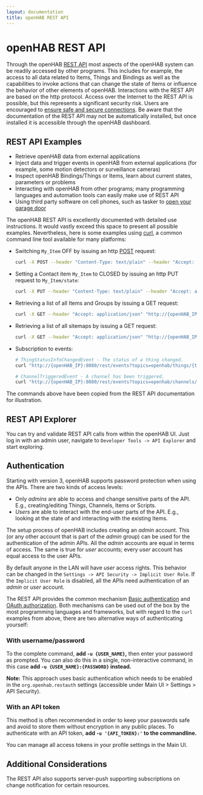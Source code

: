 ```yaml
---
layout: documentation
title: openHAB REST API
---
```


# openHAB REST API

Through the openHAB [REST API](https://en.wikipedia.org/wiki/REST_API) most aspects of the openHAB system can be readily accessed by other programs.
This includes for example, the access to all data related to Items, Things and Bindings as well as the capabilities to invoke actions that can change the state of Items or influence the behavior of other elements of openHAB.
Interactions with the REST API are based on the http protocol.
Access over the Internet to the REST API is possible, but this represents a significant security risk.
Users are encouraged to [ensure safe and secure connections](/docs/installation/security.html).
Be aware that the documentation of the REST API may not be automatically installed, but once installed it is accessible through the openHAB dashboard.

## REST API Examples

- Retrieve openHAB data from external applications
- Inject data and trigger events in openHAB from external applications (for example, some motion detectors or surveillance cameras)
- Inspect openHAB Bindings/Things or Items, learn about current states, parameters or problems
- Interacting with openHAB from other programs; many programming languages and automation tools can easily make use of REST API
- Using third party software on cell phones, such as tasker to [open your garage door](https://community.openhab.org/t/triggering-items-using-openhab-2s-rest-api-from-tasker/14027)

The openHAB REST API is excellently documented with detailed use instructions.
It would vastly exceed this space to present all possible examples.
Nevertheless, here is some examples using [curl](https://en.wikipedia.org/wiki/CURL), a common command line tool available for many platforms:

- Switching ```My_Item``` OFF by issuing an http [POST](https://en.wikipedia.org/wiki/POST_(HTTP)) request:

  ```bash
  curl -X POST --header "Content-Type: text/plain" --header "Accept: application/json" -d "OFF" "http://{openHAB_IP}:8080/rest/items/My_Item"
  ```

- Setting a Contact item  ```My_Item``` to CLOSED by issuing an http PUT request to ```My_Item/state```:

  ```bash
  curl -X PUT --header "Content-Type: text/plain" --header "Accept: application/json" -d "CLOSED" "http://{openHAB_IP}:8080/rest/items/My_Item/state"
  ```

- Retrieving a list of all Items and Groups by issuing a GET request:

  ```bash
  curl -X GET --header "Accept: application/json" "http://{openHAB_IP}:8080/rest/items?recursive=false"
  ```

- Retrieving a list of all sitemaps by issuing a GET request:

  ```bash
  curl -X GET --header "Accept: application/json" "http://{openHAB_IP}:8080/rest/sitemaps"
  ```

- Subscription to events:

  ```bash
  # ThingStatusInfoChangedEvent - The status of a thing changed.
  curl "http://{openHAB_IP}:8080/rest/events?topics=openhab/things/{thingUID}/statuschanged"

  # ChannelTriggeredEvent - A channel has been triggered.
  curl "http://{openHAB_IP}:8080/rest/events?topics=openhab/channels/{channelUID}/triggered"
  ```

The commands above have been copied from the REST API documentation for illustration.

## REST API Explorer

You can try and validate REST API calls from within the openHAB UI.
Just log in with an admin user, navigate to `Developer Tools -> API Explorer` and start exploring.

## Authentication

Starting with version 3, openHAB supports password protection when using the APIs.
There are two kinds of access levels:
- Only *admins* are able to access and change sensitive parts of the API.
  E.g., creating/editing Things, Channels, Items or Scripts.
- *Users* are able to interact with the end-user parts of the API.
  E.g., looking at the state of and interacting with the existing Items.

The setup process of openHAB includes creating an *admin* account.
This (or any other account that is part of the *admin* group) can be used for the authentication of the admin APIs.
All the *admin* accounts are equal in terms of access.
The same is true for *user* accounts; every *user* account has equal access to the user APIs.

By default anyone in the LAN will have *user* access rights.
This behavior can be changed in the `Settings -> API Security -> Implicit User Role`.
If the `Implicit User Role` is disabled, all the APIs need authentication of an *admin* or *user* account.

The REST API provides the common mechanism [Basic authentication](https://en.wikipedia.org/wiki/Basic_access_authentication) and [OAuth authorization](https://en.wikipedia.org/wiki/OAuth).
Both mechanisms can be used out of the box by the most programming languages and frameworks, but with regard to the `curl` examples from above, there are two alternative ways of authenticating yourself:

### With username/password

To the complete command, **add `-u {USER_NAME}`,** then enter your password as prompted.
You can also do this in a single, non-interactive command, in this case **add `-u {USER_NAME}:{PASSWORD}` instead.**

**Note:** This approach uses basic authentication which needs to be enabled in the `org.openhab.restauth` settings (accessible under Main UI > Settings > API Security).

### With an API token

This method is often recommended in order to keep your passwords safe and avoid to store them without encryption in any public places.
To authenticate with an API token, **add `-u '{API_TOKEN}:'` to the commandline.**

You can manage all access tokens in your profile settings in the Main UI.

## Additional Considerations

The REST API also supports server-push supporting subscriptions on change notification for certain resources.

